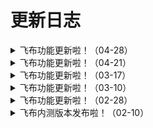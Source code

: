 # 更新日志

<details>

<summary>飞布功能更新啦！（04-28）</summary>

赶快更新，享用新功能：&#x20;

\--「新增功能」

1.数据源查看页面增加测试功能&#x20;

2.docker部署fireboom和node服务

\--「缺陷修复」&#x20;

1.vscode编辑器已知问题的修复&#x20;

2.自定义数据源无法内省问题&#x20;

3.SDK模板升级接口报错问题&#x20;

4.修复了其他已知问题，提升了飞布的稳定性

\--「优化」

1.底部状态栏上钩子和客户端模板，与模板仓库联动逻辑调整&#x20;

2.界面交互优化，提升产品易用性

</details>

<details>

<summary>飞布功能更新啦！（04-21）</summary>

赶快更新，享用新功能：&#x20;

\--「新增功能」

1.API预览页升级，支持swagger3.0&#x20;

2.钩子多语言支持，新增golang的支持&#x20;

3.IDE升级，vscode web集成&#x20;

4.Rest API数据源优化，支持更多用例

5.profile新增了是否需要认证

\--「缺陷修复」

1.分页查询偶现无返回值的问题&#x20;

2.rest api内省数据缺失及启动报错问题&#x20;

3.修复了其他已知问题，提升了飞布的稳定性

\--「优化」

1.模板市场界面交互优化&#x20;

2.界面优化，使用体验升级

3.订阅钩子列表流程图及钩子列表优化，执行顺序表述更加准确

</details>

<details>

<summary>飞布功能更新啦！（03-17）</summary>

赶快更新，享用新功能：&#x20;

\--「新增功能」&#x20;

1.新增CSRF安全保护功能&#x20;

2.支持组合式API&#x20;

3.初始脚本支持内置示例项目

\--「缺陷修复」&#x20;

1.批量创建API页面数据源切换后报错问题&#x20;

2.修复了其他已知问题，提升了飞布的稳定性

\--「优化」

&#x20;1.界面优化，使用体验升级&#x20;

2.性能优化，库表较多的数据库也已支持连接

</details>

<details>

<summary>飞布功能更新啦！（03-10）</summary>

赶快更新，享用新功能：&#x20;

\--「新增功能」&#x20;

1.支持API列表筛选功能&#x20;

2.新增模板市场下载功能

\--「缺陷修复」&#x20;

1.自定义数据源内省问题&#x20;

2.修复了其他已知问题，提升了飞布的稳定性

\--「优化」&#x20;

1.API列表交互优化&#x20;

2.页面图标设计优化

安装脚本：curl -fsSL https://www.fireboom.io/install.sh | bash -s project-name

</details>

<details>

<summary>飞布功能更新啦！（02-28）</summary>

赶快更新，享用新功能：&#x20;

\--「新增功能」&#x20;

1.API预览页集成OIDC登录功能&#x20;

2.API列表目录添加功能：支持API分组创建

\--「缺陷修复」&#x20;

1.windows系统上sqlite、postgresql兼容性问题&#x20;

2.windows系统上进程卡住兼容性问题&#x20;

3.修复了其他已知问题，提升了飞布的稳定性

\--「优化」&#x20;

1.OIDC-逻辑优化&#x20;

2.界面交互优化，提高用户体验

更新脚本：curl -fsSL https://www.fireboom.io/install.sh | bash -s project-name

</details>

<details>

<summary>飞布内测版本发布啦！（02-10）</summary>

发布内测版本，主要包含如下功能：

* 数据源管理
  * mysql
  * pgsql
  * sqlite
  * graphql api
  * rest api
* API管理
  * 可视化构建
  * 可视化指令注解
  * 可视化展示
  * API测试
* 钩子管理
  * 在线编辑
  * 语法提醒
* 文件存储
* 身份认证
* 数据建模
  * 数据预览
  * 模型编辑
    * 源码视图
    * 普通视图

</details>



